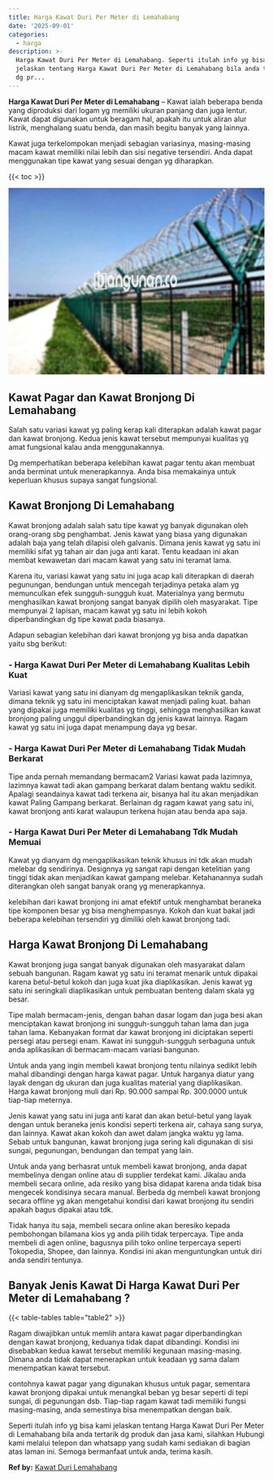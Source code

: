 ```yaml
---
title: Harga Kawat Duri Per Meter di Lemahabang
date: '2025-09-01'
categories:
  - harga
description: >-
  Harga Kawat Duri Per Meter di Lemahabang. Seperti itulah info yg bisa kami
  jelaskan tentang Harga Kawat Duri Per Meter di Lemahabang bila anda tertarik
  dg pr...
---
```


**Harga Kawat Duri Per Meter di Lemahabang** – Kawat ialah beberapa benda yang diproduksi dari logam yg memiliki ukuran panjang dan juga lentur. Kawat dapat digunakan untuk beragam hal, apakah itu untuk aliran alur listrik, menghalang suatu benda, dan masih begitu banyak yang lainnya.

Kawat juga terkelompokan menjadi sebagian variasinya, masing-masing macam kawat memiliki nilai lebih dan sisi negative tersendiri. Anda dapat menggunakan tipe kawat yang sesuai dengan yg diharapkan.

{{< toc >}}

![Harga Kawat Duri Per Meter di Lemahabang](/images/jual-kawat-murah47.png)

## Kawat Pagar dan Kawat Bronjong Di Lemahabang

Salah satu variasi kawat yg paling kerap kali diterapkan adalah kawat pagar dan kawat bronjong. Kedua jenis kawat tersebut mempunyai kualitas yg amat fungsional kalau anda menggunakannya.

Dg memperhatikan beberapa kelebihan kawat pagar tentu akan membuat anda berminat untuk menerapkannya. Anda bisa memakainya untuk keperluan khusus supaya sangat fungsional.

## Kawat Bronjong Di Lemahabang

Kawat bronjong adalah salah satu tipe kawat yg banyak digunakan oleh orang-orang sbg penghambat. Jenis kawat yang biasa yang digunakan adalah baja yang telah dilapisi oleh galvanis. Dimana jenis kawat yg satu ini memiliki sifat yg tahan air dan juga anti karat. Tentu keadaan ini akan membat kewawetan dari macam kawat yang satu ini teramat lama.

Karena itu, variasi kawat yang satu ini juga acap kali diterapkan di daerah pegunungan, bendungan untuk mencegah terjadinya petaka alam yg memunculkan efek sungguh-sungguh kuat. Materialnya yang bermutu menghasilkan kawat bronjong sangat banyak dipilih oleh masyarakat. Tipe mempunyai 2 lapisan, macam kawat yg satu ini lebih kokoh diperbandingkan dg tipe kawat pada biasanya.

Adapun sebagian kelebihan dari kawat bronjong yg bisa anda dapatkan yaitu sbg berikut:

### \- Harga Kawat Duri Per Meter di Lemahabang Kualitas Lebih Kuat

Variasi kawat yang satu ini dianyam dg mengaplikasikan teknik ganda, dimana teknik yg satu ini menciptakan kawat menjadi paling kuat. bahan yang dipakai juga memiliki kualitas yg tinggi, sehingga menghasilkan kawat bronjong paling unggul diperbandingkan dg jenis kawat lainnya. Ragam kawat yg satu ini juga dapat menampung daya yg besar.

### \- Harga Kawat Duri Per Meter di Lemahabang Tidak Mudah Berkarat

Tipe anda pernah memandang bermacam2 Variasi kawat pada lazimnya, lazimnya kawat tadi akan gampang berkarat dalam bentang waktu sedikit. Apalagi seandainya kawat tadi terkena air, bisanya hal itu akan menjadikan kawat Paling Gampang berkarat. Berlainan dg ragam kawat yang satu ini, kawat bronjong anti karat walaupun terkena hujan atau benda apa saja.

### \- Harga Kawat Duri Per Meter di Lemahabang Tdk Mudah Memuai

Kawat yg dianyam dg mengaplikasikan teknik khusus ini tdk akan mudah melebar dg sendirinya. Designnya yg sangat rapi dengan ketelitian yang tinggi tidak akan menjadikan kawat gampang melebar. Ketahanannya sudah diterangkan oleh sangat banyak orang yg menerapkannya.

kelebihan dari kawat bronjong ini amat efektif untuk menghambat beraneka tipe komponen besar yg bisa menghempasnya. Kokoh dan kuat bakal jadi beberapa kelebihan tersendiri yg dimiliki oleh kawat bronjong tadi.

## Harga Kawat Bronjong Di Lemahabang

Kawat bronjong juga sangat banyak digunakan oleh masyarakat dalam sebuah bangunan. Ragam kawat yg satu ini teramat menarik untuk dipakai karena betul-betul kokoh dan juga kuat jika diaplikasikan. Jenis kawat yg satu ini seringkali diaplikasikan untuk pembuatan benteng dalam skala yg besar.

Tipe malah bermacam-jenis, dengan bahan dasar logam dan juga besi akan menciptakan kawat bronjong ini sungguh-sungguh tahan lama dan juga tahan lama. Kebanyakan format dar kawat bronjong ini diciptakan seperti persegi atau persegi enam. Kawat ini sungguh-sungguh serbaguna untuk anda aplikasikan di bermacam-macam variasi bangunan.

Untuk anda yang ingin membeli kawat bronjong tentu nilainya sedikit lebih mahal dibandingi dengan harga kawat pagar. Untuk harganya diatur yang layak dengan dg ukuran dan juga kualitas material yang diaplikasikan. Harga kawat bronjong muli dari Rp. 90.000 sampai Rp. 300.0000 untuk tiap-tiap meternya.

Jenis kawat yang satu ini juga anti karat dan akan betul-betul yang layak dengan untuk beraneka jenis kondisi seperti terkena air, cahaya sang surya, dan lainnya. Kawat akan kokoh dan awet dalam jangka waktu yg lama. Sebab untuk bangunan, kawat bronjong juga sering kali digunakan di sisi sungai, pegunungan, bendungan dan tempat yang lain.

Untuk anda yang berhasrat untuk membeli kawat bronjong, anda dapat membelinya dengan online atau di supplier terdekat kami. Jikalau anda membeli secara online, ada resiko yang bisa didapat karena anda tidak bisa mengecek kondisinya secara manual. Berbeda dg membeli kawat bronjong secara offline yg akan mengetahui kondisi dari kawat bronjong itu sendiri apakah bagus dipakai atau tdk.

Tidak hanya itu saja, membeli secara online akan beresiko kepada pembohongan bilamana kios yg anda pilih tidak terpercaya. Tipe anda membeli di agen online, bagusnya pilih toko online terpercaya seperti Tokopedia, Shopee, dan lainnya. Kondisi ini akan menguntungkan untuk diri anda sendiri tentunya.

## Banyak Jenis Kawat Di Harga Kawat Duri Per Meter di Lemahabang ?

{{< table-tables table="table2" >}}

Ragam diwajibkan untuk memlih antara kawat pagar diperbandingkan dengan kawat bronjong, keduanya tidak dapat dibandingi. Kondisi ini disebabkan kedua kawat tersebut memiliki kegunaan masing-masing. Dimana anda tidak dapat menerapkan untuk keadaan yg sama dalam menempatkan kawat tersebut.

contohnya kawat pagar yang digunakan khusus untuk pagar, sementara kawat bronjong dipakai untuk menangkal beban yg besar seperti di tepi sungai, di pegunungan dsb. Tiap-tiap ragam kawat tadi memiliki fungsi masing-masing, anda semestinya bisa menempatkan dengan baik.

Seperti itulah info yg bisa kami jelaskan tentang Harga Kawat Duri Per Meter di Lemahabang bila anda tertarik dg produk dan jasa kami, silahkan Hubungi kami melalui telepon dan whatsapp yang sudah kami sediakan di bagian atas laman ini. Semoga bermanfaat untuk anda, terima kasih.

**Ref by:** [Kawat Duri Lemahabang](https://id.wikipedia.org/wiki/Kawat)
